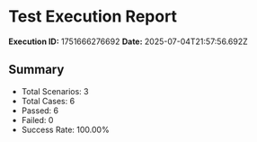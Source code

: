 # Test Execution Report

**Execution ID:** 1751666276692
**Date:** 2025-07-04T21:57:56.692Z

## Summary
- Total Scenarios: 3
- Total Cases: 6
- Passed: 6
- Failed: 0
- Success Rate: 100.00%
